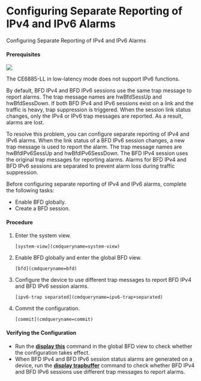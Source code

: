 Configuring Separate Reporting of IPv4 and IPv6 Alarms
======================================================

Configuring Separate Reporting of IPv4 and IPv6 Alarms

#### Prerequisites

![](public_sys-resources/note_3.0-en-us.png) 

The CE6885-LL in low-latency mode does not support IPv6 functions.

By default, BFD IPv4 and BFD IPv6 sessions use the same trap message to report alarms. The trap message names are hwBfdSessUp and hwBfdSessDown. If both BFD IPv4 and IPv6 sessions exist on a link and the traffic is heavy, trap suppression is triggered. When the session link status changes, only the IPv4 or IPv6 trap messages are reported. As a result, alarms are lost.

To resolve this problem, you can configure separate reporting of IPv4 and IPv6 alarms. When the link status of a BFD IPv6 session changes, a new trap message is used to report the alarm. The trap message names are hwBfdIPv6SessUp and hwBfdIPv6SessDown. The BFD IPv4 session uses the original trap messages for reporting alarms. Alarms for BFD IPv4 and BFD IPv6 sessions are separated to prevent alarm loss during traffic suppression.

Before configuring separate reporting of IPv4 and IPv6 alarms, complete the following tasks:

* Enable BFD globally.
* Create a BFD session.

#### Procedure

1. Enter the system view.
   ```
   [system-view](cmdqueryname=system-view)
   ```
2. Enable BFD globally and enter the global BFD view.
   ```
   [bfd](cmdqueryname=bfd)
   ```
3. Configure the device to use different trap messages to report BFD IPv4 and BFD IPv6 session alarms.
   ```
   [ipv6-trap separated](cmdqueryname=ipv6-trap+separated)
   ```
4. Commit the configuration.
   ```
   [commit](cmdqueryname=commit)
   ```

#### Verifying the Configuration

* Run the [**display this**](cmdqueryname=display+this) command in the global BFD view to check whether the configuration takes effect.
* When BFD IPv4 and BFD IPv6 session status alarms are generated on a device, run the [**display trapbuffer**](cmdqueryname=display+trapbuffer) command to check whether BFD IPv4 and BFD IPv6 sessions use different trap messages to report alarms.